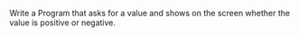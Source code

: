 Write a Program that asks for a value and shows on the screen whether the value is positive or negative.